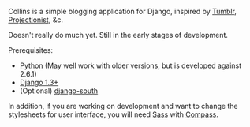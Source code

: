 Collins is a simple blogging application for Django, inspired by [Tumblr](http://tumblr.com/), [Projectionist](http://project.ioni.st/), &c.

Doesn't really do much yet. Still in the early stages of development.

Prerequisites:

* [Python](http://python.org/) (May well work with older versions, but is developed against 2.6.1)
* [Django 1.3+](http://www.djangoproject.com/)
* (Optional) [django-south](http://south.aeracode.org/)

In addition, if you are working on development and want to change the stylesheets for user interface, you will need [Sass](http://sass-lang.com/) with [Compass](http://compass-style.org/).